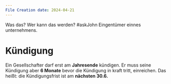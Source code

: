 ```yaml
---
File Creation date: 2024-04-21
---
```

Was das? Wer kann das werden? #askJohn
Eingentümer einnes unternehmens. 
# Kündigung
Ein Gesellschafter darf erst am **Jahresende** kündigen. Er muss seine Kündigung aber **6 Monate** bevor die Kündigung in kraft tritt, einreichen. Das heißt: die Kündigungsfrist ist am **nächsten 30.6.**
